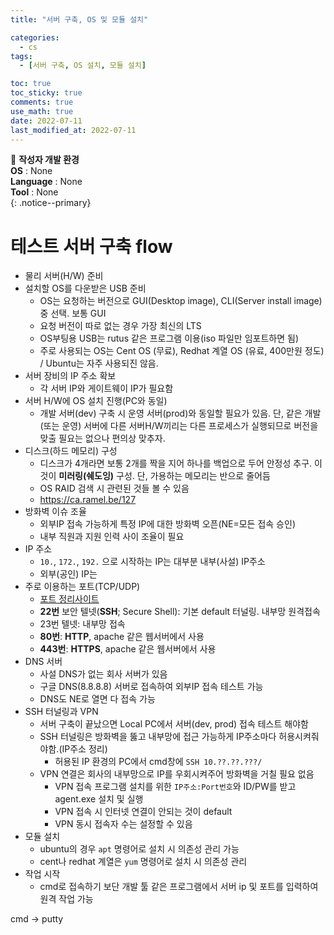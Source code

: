 ```yaml
---
title: "서버 구축, OS 및 모듈 설치"

categories:
  - cs
tags:
  - [서버 구축, OS 설치, 모듈 설치]

toc: true
toc_sticky: true
comments: true
use_math: true
date: 2022-07-11
last_modified_at: 2022-07-11
---
```


📌 **작성자 개발 환경** <br>
**OS** : None <br>
**Language** : None<br>
**Tool** : None<br>
{: .notice--primary}

# 테스트 서버 구축 flow

- 물리 서버(H/W) 준비
- 설치할 OS를 다운받은 USB 준비
    - OS는 요청하는 버전으로 GUI(Desktop image), CLI(Server install image) 중 선택. 보통 GUI
    - 요청 버전이 따로 없는 경우 가장 최신의 LTS
    - OS부팅용 USB는 rutus 같은 프로그램 이용(iso 파일만 임포트하면 됨)
    - 주로 사용되는 OS는 Cent OS (무료), Redhat 계열 OS (유료, 400만원 정도) / Ubuntu는 자주 사용되진 않음.
- 서버 장비의 IP 주소 확보
    - 각 서버 IP와 게이트웨이 IP가 필요함
- 서버 H/W에 OS 설치 진행(PC와 동일)
    - 개발 서버(dev) 구축 시 운영 서버(prod)와 동일할 필요가 있음. 단, 같은 개발(또는 운영) 서버에 다른 서버H/W끼리는 다른 프로세스가 실행되므로 버전을 맞출 필요는 없으나 편의상 맞추자.
- 디스크(하드 메모리) 구성
    - 디스크가 4개라면 보통 2개를 짝을 지어 하나를 백업으로 두어 안정성 추구. 이것이 **미러링(쉐도잉)** 구성. 단, 가용하는 메모리는 반으로 줄어듬
    - OS RAID 검색 시 관련된 것들 볼 수 있음
    - https://ca.ramel.be/127
- 방화벽 이슈 조율
    - 외부IP 접속 가능하게 특정 IP에 대한 방화벽 오픈(NE=모든 접속 승인)
    - 내부 직원과 지원 인력 사이 조율이 필요
- IP 주소
    - `10.`, `172.`, `192.` 으로 시작하는 IP는 대부분 내부(사설) IP주소
    - 외부(공인) IP는 
- 주로 이용하는 포트(TCP/UDP)
    - [포트 정리사이트](https://ko.wikipedia.org/wiki/TCP/UDP%EC%9D%98_%ED%8F%AC%ED%8A%B8_%EB%AA%A9%EB%A1%9D)
    - **22번** 보안 텔넷(**SSH**; Secure Shell): 기본 default 터널링. 내부망 원격접속
    - 23번 텔넷: 내부망 접속
    - **80번**: **HTTP**, apache 같은 웹서버에서 사용
    - **443번**: **HTTPS**, apache 같은 웹서버에서 사용
- DNS 서버
    - 사설 DNS가 없는 회사 서버가 있음
    - 구글 DNS(8.8.8.8) 서버로 접속하여 외부IP 접속 테스트 가능
    - DNS도 NE로 열면 다 접속 가능
- SSH 터널링과 VPN
    - 서버 구축이 끝났으면 Local PC에서 서버(dev, prod) 접속 테스트 해야함
    - SSH 터널링은 방화벽을 뚫고 내부망에 접근 가능하게 IP주소마다 허용시켜줘야함.(IP주소 정리)
        - 허용된 IP 환경의 PC에서 cmd창에 `SSH 10.??.??.???/`
    - VPN 연결은 회사의 내부망으로 IP를 우회시켜주어 방화벽을 거칠 필요 없음
        - VPN 접속 프로그램 설치를 위한 `IP주소:Port번호`와 ID/PW를 받고 agent.exe 설치 및 실행
        - VPN 접속 시 인터넷 연결이 안되는 것이 default
        - VPN 동시 접속자 수는 설정할 수 있음
- 모듈 설치
    - ubuntu의 경우 `apt` 명령어로 설치 시 의존성 관리 가능
    - cent나 redhat 계열은 `yum` 명령어로 설치 시 의존성 관리
- 작업 시작
    - cmd로 접속하기 보단 개발 툴 같은 프로그램에서 서버 ip 및 포트를 입력하여 원격 작업 가능

cmd -> putty

